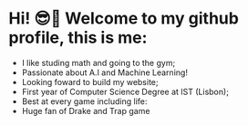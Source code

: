 # Hi! 😎🤙 Welcome to my github profile, this is me: 
* I like studing math and going to the gym;
* Passionate about A.I and Machine Learning!
* Looking foward to build my website;
* First year of Computer Science Degree at IST (Lisbon);
* Best at every game including life:
* Huge fan of Drake and Trap game
  

